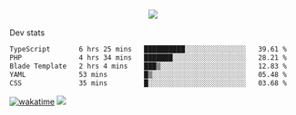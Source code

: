 <h3 align="center">
  <a href="https://github.com/spoopy2023">
      <img src="https://github-profile-trophy.vercel.app/?username=Spoopy2023&no-bg=true&no-frame=true">
  </a>
</h3>

Dev stats
<!--START_SECTION:waka-->

```txt
TypeScript       6 hrs 25 mins   ██████████░░░░░░░░░░░░░░░   39.61 %
PHP              4 hrs 34 mins   ███████░░░░░░░░░░░░░░░░░░   28.21 %
Blade Template   2 hrs 4 mins    ███▒░░░░░░░░░░░░░░░░░░░░░   12.83 %
YAML             53 mins         █▒░░░░░░░░░░░░░░░░░░░░░░░   05.48 %
CSS              35 mins         █░░░░░░░░░░░░░░░░░░░░░░░░   03.68 %
```

<!--END_SECTION:waka-->
[![wakatime](https://wakatime.com/badge/user/018ece4c-ff65-47b1-86a2-26e4e720c978.svg)](https://wakatime.com/@mac_g)
<img src="https://camo.githubusercontent.com/935c1e1091fb0ce9d975d06263ed4bc014721cd7e52b557f59b07c85da01afe3/68747470733a2f2f6b6f6d617265762e636f6d2f67687076632f3f757365726e616d653d5843726166744d616e3532266c6162656c3d566965777326636f6c6f723d626c7565267374796c653d706c6173746963">
